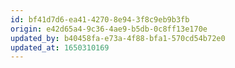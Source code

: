 ```yaml
---
id: bf41d7d6-ea41-4270-8e94-3f8c9eb9b3fb
origin: e42d65a4-9c36-4ae9-b5db-0c8ff13e170e
updated_by: b40458fa-e73a-4f88-bfa1-570cd54b72e0
updated_at: 1650310169
---
```

